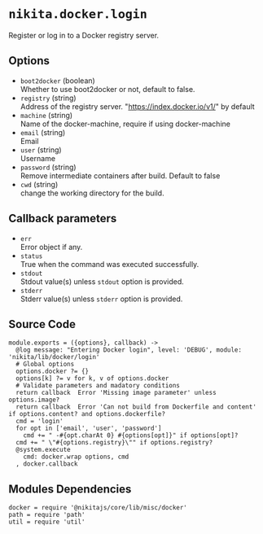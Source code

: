 
# `nikita.docker.login`

Register or log in to a Docker registry server.

## Options

* `boot2docker` (boolean)   
  Whether to use boot2docker or not, default to false.   
* `registry` (string)   
  Address of the registry server. "https://index.docker.io/v1/" by default   
* `machine` (string)   
  Name of the docker-machine, require if using docker-machine   
* `email` (string)   
  Email   
* `user` (string)   
  Username   
* `password` (string)   
  Remove intermediate containers after build. Default to false   
* `cwd` (string)   
  change the working directory for the build.   

## Callback parameters

* `err`   
  Error object if any.   
* `status`   
  True when the command was executed successfully.   
* `stdout`   
  Stdout value(s) unless `stdout` option is provided.   
* `stderr`   
  Stderr value(s) unless `stderr` option is provided.   

## Source Code

    module.exports = ({options}, callback) ->
      @log message: "Entering Docker login", level: 'DEBUG', module: 'nikita/lib/docker/login'
      # Global options
      options.docker ?= {}
      options[k] ?= v for k, v of options.docker
      # Validate parameters and madatory conditions
      return callback  Error 'Missing image parameter' unless options.image?
      return callback  Error 'Can not build from Dockerfile and content' if options.content? and options.dockerfile?
      cmd = 'login'
      for opt in ['email', 'user', 'password']
        cmd += " -#{opt.charAt 0} #{options[opt]}" if options[opt]?
      cmd += " \"#{options.registry}\"" if options.registry?
      @system.execute
        cmd: docker.wrap options, cmd
      , docker.callback

## Modules Dependencies

    docker = require '@nikitajs/core/lib/misc/docker'
    path = require 'path'
    util = require 'util'

